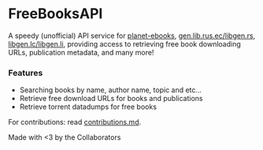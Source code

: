 # FreeBooksAPI

A speedy (unofficial) API service for [planet-ebooks](https://www.planetebook.com/), [gen.lib.rus.ec/libgen.rs](http://gen.lib.rus.ec/), [libgen.lc/libgen.li](http://libgen.lc/), providing access to retrieving free book downloading URLs, publication metadata, and many more!

### Features

- Searching books by name, author name, topic and etc...
- Retrieve free download URLs for books and publications
- Retrieve torrent datadumps for free books

For contributions: read [contributions.md](./contributions.md).

Made with <3 by the Collaborators
